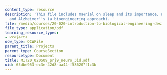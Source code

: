 ```yaml
---
content_type: resource
description: 'This file includes maerial on sleep and its importance, neuron regeneration,
  and Alzheimer''s (a bioengineering approach). '
file: /media/courses/20-020-introduction-to-biological-engineering-design-spring-2009/65dbe953ec3e42d8aa44f586207f1c3b_MIT20_020S09_prj9_neuro_3id.pdf
file_type: application/pdf
learning_resource_types:
- Projects
ocw_type: OCWFile
parent_title: Projects
parent_type: CourseSection
resourcetype: Document
title: MIT20_020S09_prj9_neuro_3id.pdf
uid: 65dbe953-ec3e-42d8-aa44-f586207f1c3b
---
```

